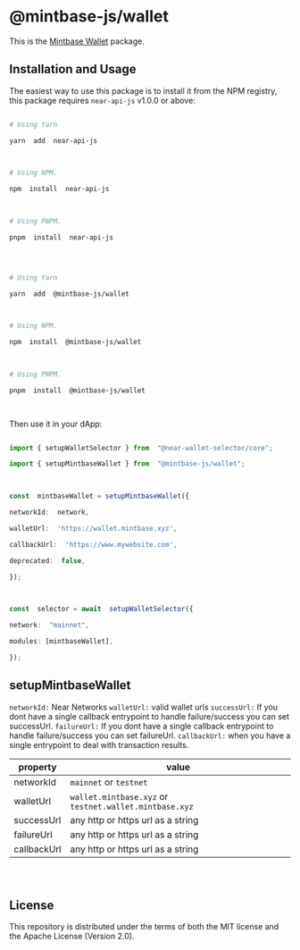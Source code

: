 
# @mintbase-js/wallet

  

This is the [Mintbase Wallet](https://wallet.mintbase.xyz/) package.

  

## Installation and Usage

  

The easiest way to use this package is to install it from the NPM registry, this package requires `near-api-js` v1.0.0 or above:

  

```bash

# Using Yarn

yarn  add  near-api-js

  

# Using NPM.

npm  install  near-api-js

  

# Using PNPM.

pnpm  install  near-api-js

  

```

```bash

# Using Yarn

yarn  add  @mintbase-js/wallet

  

# Using NPM.

npm  install  @mintbase-js/wallet

  

# Using PNPM.

pnpm  install  @mintbase-js/wallet

  

```

  

Then use it in your dApp:

  

```ts

import { setupWalletSelector } from  "@near-wallet-selector/core";

import { setupMintbaseWallet } from  "@mintbase-js/wallet";

  

const  mintbaseWallet = setupMintbaseWallet({

networkId:  network,

walletUrl:  'https://wallet.mintbase.xyz',

callbackUrl:  'https://www.mywebsite.com',

deprecated:  false,

});

  

const  selector = await  setupWalletSelector({

network:  "mainnet",

modules: [mintbaseWallet],

});

```

  

## setupMintbaseWallet

`networkId:` Near Networks
`walletUrl:` valid wallet urls
`successUrl:` If you dont have a single callback entrypoint to handle failure/success you can set successUrl.
`failureUrl:` If you dont have a single callback entrypoint to handle failure/success you can set failureUrl.
  `callbackUrl:` when you have a single entrypoint to deal with transaction results.


| property | value |
|--|--|
| networkId | `mainnet` or `testnet` |
| walletUrl | `wallet.mintbase.xyz` or `testnet.wallet.mintbase.xyz` |
| successUrl | any http or https url as a string|
| failureUrl | any http or https url as a string|
| callbackUrl | any http or https url as a string|
```

  

```

  
  
  

## License

  

This repository is distributed under the terms of both the MIT license and the Apache License (Version 2.0).
